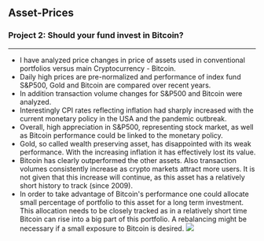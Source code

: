 ## Asset-Prices
### Project 2: Should your fund invest in Bitcoin?
***
* I have analyzed price changes in price of assets used in conventional portfolios versus main Cryptocurrency - Bitcoin.
* Daily high prices are pre-normalized and performance of index fund S&P500, Gold and Bitcoin are compared over recent years.
* In addition transaction volume changes for S&P500 and Bitcoin were analyzed.
* Interestingly CPI rates reflecting inflation had sharply increased with the current monetary policy in the USA and the pandemic outbreak.
* Overall, high appreciation in S&P500, representing stock market, as well as Bitcoin performance could be linked to the monetary policy.
* Gold, so called wealth preserving asset, has disappointed with its weak performance. With the increasing inflation it has effectively lost its value.
* Bitcoin has clearly outperformed the other assets. Also transaction volumes consistently increase as crypto markets attract more users. It is not given that this increase will continue, as this asset has a relatively short history to track (since 2009). 
* In order to take advantage of Bitcoin's performance one could allocate small percentage of portfolio to this asset for a long term investment. This allocation needs to be closely tracked as in a relatively short time Bitcoin can rise into a big part of this portfolio. A rebalancing might be necessary if a small exposure to Bitcoin is desired. 
![](/Figures/heatmap.png)
